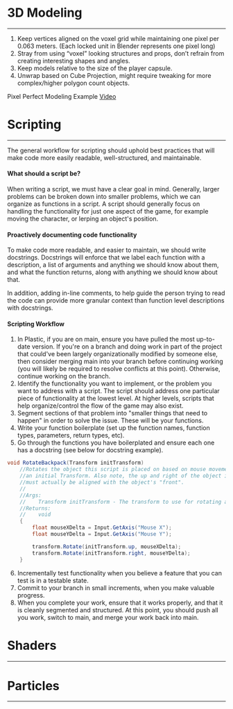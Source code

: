 # 3D Modeling
---
1. Keep vertices aligned on the voxel grid while maintaining one pixel per 0.063 meters. (Each locked unit in Blender represents one pixel long)
2. Stray from using “voxel” looking structures and props, don’t refrain from creating interesting shapes and angles.
3. Keep models relative to the size of the player capsule.
4. Unwrap based on Cube Projection, might require tweaking for more complex/higher polygon count objects.


Pixel Perfect Modeling Example [Video](https://www.youtube.com/watch?app=desktop&v=RQVAUaSUP-k)

# Scripting
---
The general workflow for scripting should uphold best practices that will make code more easily readable, well-structured, and maintainable.
#### What should a script be?

When writing a script, we must have a clear goal in mind. Generally, larger problems can be broken down into smaller problems, which we can organize as functions in a script. A script should generally focus on handling the functionality for just one aspect of the game, for example moving the character, or lerping an object's position.
#### Proactively documenting code functionality

To make code more readable, and easier to maintain, we should write docstrings. Docstrings will enforce that we label each function with a description, a list of arguments and anything we should know about them, and what the function returns, along with anything we should know about that.

In addition, adding in-line comments, to help guide the person trying to read the code can provide more granular context than function level descriptions with docstrings. 

#### Scripting Workflow

1. In Plastic, if you are on main, ensure you have pulled the most up-to-date version. If you're on a branch and doing work in part of the project that could've been largely organizationally modified by someone else, then consider merging main into your branch before continuing working (you will likely be required to resolve conflicts at this point). Otherwise, continue working on the branch.
2. Identify the functionality you want to implement, or the problem you want to address with a script. The script should address one particular piece of functionality at the lowest level. At higher levels, scripts that help organize/control the flow of the game may also exist.
3. Segment sections of that problem into "smaller things that need to happen" in order to solve the issue. These will be your functions.
4. Write your function boilerplate (set up the function names, function types, parameters, return types, etc).
5. Go through the functions you have boilerplated and ensure each one has a docstring (see below for docstring example).
```c#
void RotateBackpack(Transform initTransform)
	//Rotates the object this script is placed on based on mouse movement and 
	//an initial Transform. Also note, the up and right of the object in Unity
	//must actually be aligned with the object's "front".
	//
	//Args:
	//    Transform initTransform - The transform to use for rotating around.
	//Returns:
	//    void
    {
        float mouseXDelta = Input.GetAxis("Mouse X");
        float mouseYDelta = Input.GetAxis("Mouse Y");

        transform.Rotate(initTransform.up, mouseXDelta);
        transform.Rotate(initTransform.right, mouseYDelta);
    }
```
6. Incrementally test functionality when you believe a feature that you can test is in a testable state. 
7. Commit to your branch in small increments, when you make valuable progress.
8. When you complete your work, ensure that it works properly, and that it is cleanly segmented and structured. At this point, you should push all you work, switch to main, and merge your work back into main.
# Shaders
---


# Particles
---

